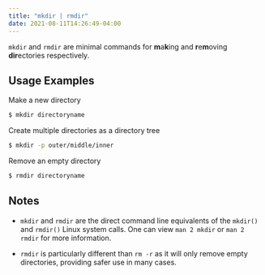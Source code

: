 ```yaml
---
title: "mkdir | rmdir"
date: 2021-08-11T14:26:49-04:00
---
```


`mkdir` and `rmdir` are minimal commands for **m**a**k**ing and **r**e**m**oving
**dir**ectories respectively.

## Usage Examples

Make a new directory

```bash
$ mkdir directoryname
```

Create multiple directories as a directory tree

```bash
$ mkdir -p outer/middle/inner
```

Remove an empty directory

```bash
$ rmdir directoryname
```

## Notes

- `mkdir` and `rmdir` are the direct command line equivalents of the `mkdir()`
  and `rmdir()` Linux system calls. One can view `man 2 mkdir` or `man 2 rmdir`
  for more information.

- `rmdir` is particularly different than `rm -r` as it will only remove empty
  directories, providing safer use in many cases.
